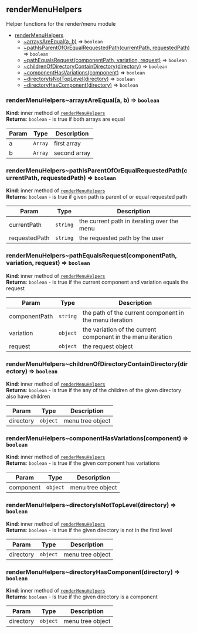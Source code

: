 <a name="module_renderMenuHelpers"></a>

## renderMenuHelpers
Helper functions for the render/menu module


* [renderMenuHelpers](#module_renderMenuHelpers)
    * [~arraysAreEqual(a, b)](#module_renderMenuHelpers..arraysAreEqual) ⇒ <code>boolean</code>
    * [~pathIsParentOfOrEqualRequestedPath(currentPath, requestedPath)](#module_renderMenuHelpers..pathIsParentOfOrEqualRequestedPath) ⇒ <code>boolean</code>
    * [~pathEqualsRequest(componentPath, variation, request)](#module_renderMenuHelpers..pathEqualsRequest) ⇒ <code>boolean</code>
    * [~childrenOfDirectoryContainDirectory(directory)](#module_renderMenuHelpers..childrenOfDirectoryContainDirectory) ⇒ <code>boolean</code>
    * [~componentHasVariations(component)](#module_renderMenuHelpers..componentHasVariations) ⇒ <code>boolean</code>
    * [~directoryIsNotTopLevel(directory)](#module_renderMenuHelpers..directoryIsNotTopLevel) ⇒ <code>boolean</code>
    * [~directoryHasComponent(directory)](#module_renderMenuHelpers..directoryHasComponent) ⇒ <code>boolean</code>

<a name="module_renderMenuHelpers..arraysAreEqual"></a>

### renderMenuHelpers~arraysAreEqual(a, b) ⇒ <code>boolean</code>
**Kind**: inner method of [<code>renderMenuHelpers</code>](#module_renderMenuHelpers)  
**Returns**: <code>boolean</code> - is true if both arrays are equal  

| Param | Type | Description |
| --- | --- | --- |
| a | <code>Array</code> | first array |
| b | <code>Array</code> | second array |

<a name="module_renderMenuHelpers..pathIsParentOfOrEqualRequestedPath"></a>

### renderMenuHelpers~pathIsParentOfOrEqualRequestedPath(currentPath, requestedPath) ⇒ <code>boolean</code>
**Kind**: inner method of [<code>renderMenuHelpers</code>](#module_renderMenuHelpers)  
**Returns**: <code>boolean</code> - is true if given path is parent of or equal requested path  

| Param | Type | Description |
| --- | --- | --- |
| currentPath | <code>string</code> | the current path in iterating over the menu |
| requestedPath | <code>string</code> | the requested path by the user |

<a name="module_renderMenuHelpers..pathEqualsRequest"></a>

### renderMenuHelpers~pathEqualsRequest(componentPath, variation, request) ⇒ <code>boolean</code>
**Kind**: inner method of [<code>renderMenuHelpers</code>](#module_renderMenuHelpers)  
**Returns**: <code>boolean</code> - is true if the current component and variation equals the request  

| Param | Type | Description |
| --- | --- | --- |
| componentPath | <code>string</code> | the path of the current component in the menu iteration |
| variation | <code>object</code> | the variation of the current component in the menu iteration |
| request | <code>object</code> | the request object |

<a name="module_renderMenuHelpers..childrenOfDirectoryContainDirectory"></a>

### renderMenuHelpers~childrenOfDirectoryContainDirectory(directory) ⇒ <code>boolean</code>
**Kind**: inner method of [<code>renderMenuHelpers</code>](#module_renderMenuHelpers)  
**Returns**: <code>boolean</code> - is true if the any of the children of the given directory also have children  

| Param | Type | Description |
| --- | --- | --- |
| directory | <code>object</code> | menu tree object |

<a name="module_renderMenuHelpers..componentHasVariations"></a>

### renderMenuHelpers~componentHasVariations(component) ⇒ <code>boolean</code>
**Kind**: inner method of [<code>renderMenuHelpers</code>](#module_renderMenuHelpers)  
**Returns**: <code>boolean</code> - is true if the given component has variations  

| Param | Type | Description |
| --- | --- | --- |
| component | <code>object</code> | menu tree object |

<a name="module_renderMenuHelpers..directoryIsNotTopLevel"></a>

### renderMenuHelpers~directoryIsNotTopLevel(directory) ⇒ <code>boolean</code>
**Kind**: inner method of [<code>renderMenuHelpers</code>](#module_renderMenuHelpers)  
**Returns**: <code>boolean</code> - is true if the given directory is not in the first level  

| Param | Type | Description |
| --- | --- | --- |
| directory | <code>object</code> | menu tree object |

<a name="module_renderMenuHelpers..directoryHasComponent"></a>

### renderMenuHelpers~directoryHasComponent(directory) ⇒ <code>boolean</code>
**Kind**: inner method of [<code>renderMenuHelpers</code>](#module_renderMenuHelpers)  
**Returns**: <code>boolean</code> - is true if the given directory is a component  

| Param | Type | Description |
| --- | --- | --- |
| directory | <code>object</code> | menu tree object |

